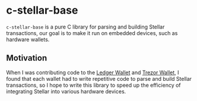 # c-stellar-base

`c-stellar-base` is a pure C library for parsing and building Stellar transactions, our goal is to make it run on embedded devices, such as hardware wallets.

## Motivation

When I was contributing code to the [Ledger Wallet](https://github.com/LedgerHQ/app-stellar) and [Trezor Wallet](https://github.com/trezor/trezor-firmware/), 
I found that each wallet had to write repetitive code to parse and build Stellar transactions, 
so I hope to write this library to speed up the efficiency of integrating Stellar into various hardware devices.

